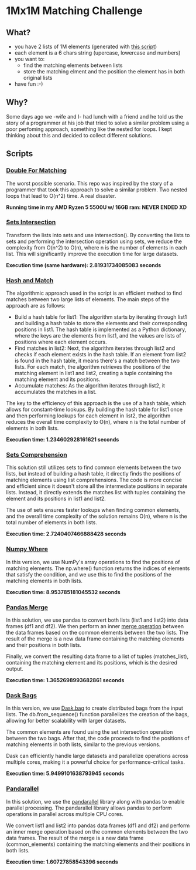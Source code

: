 # 1Mx1M Matching Challenge

## What?

* you have 2 lists of 1M elements (generated with [this script](https://github.com/huolter/1Mx1M-matching/blob/main/generator.py))
* each element is a 6 chars string (upercase, lowercase and numbers)
* you want to: 
    * find the matching elements between lists
    * store the matching elment and the position the element has in both original lists
* have fun :-)

## Why?

Some days ago we -wife and I- had lunch with a friend and he told us the story of a programmer at his job that tried to solve a similar problem using a poor perfoming approach, something like the nested for loops. I kept thinking about this and decided to collect different solutions. 

## Scripts

### [Double For Matching](https://github.com/huolter/1Mx1M-matching/blob/main/double_for_matching.py)
The worst possible scenario. This repo was inspired by the story of a programmer that took this approach to solve a similar problem. 
Two nested loops that lead to O(n^2) time. A real disaster. 

**Running time in my AMD Ryzen 5 5500U w/ 16GB ram: NEVER ENDED XD**

### [Sets Intersection](https://github.com/huolter/1Mx1M-matching/blob/main/sets_intersection.py)
Transform the lists into sets and use intersection(). By converting the lists to sets and performing the intersection operation using sets, we reduce the complexity from O(n^2) to O(n), where n is the number of elements in each list. This will significantly improve the execution time for large datasets.

**Execution time (same hardware): 2.81931734085083 seconds**


### [Hash and Match](https://github.com/huolter/1Mx1M-matching/blob/main/hash_and_match.py)

The algorithmic approach used in the script is an efficient method to find matches between two large lists of elements. The main steps of the approach are as follows:

* Build a hash table for list1: The algorithm starts by iterating through list1 and building a hash table to store the elements and their corresponding positions in list1. The hash table is implemented as a Python dictionary, where the keys are the elements from list1, and the values are lists of positions where each element occurs.
* Find matches in list2: Next, the algorithm iterates through list2 and checks if each element exists in the hash table. If an element from list2 is found in the hash table, it means there's a match between the two lists. For each match, the algorithm retrieves the positions of the matching element in list1 and list2, creating a tuple containing the matching element and its positions.
* Accumulate matches: As the algorithm iterates through list2, it accumulates the matches in a list.

The key to the efficiency of this approach is the use of a hash table, which allows for constant-time lookups. By building the hash table for list1 once and then performing lookups for each element in list2, the algorithm reduces the overall time complexity to O(n), where n is the total number of elements in both lists.

**Execution time: 1.234602928161621 seconds**

### [Sets Comprehension](https://github.com/huolter/1Mx1M-matching/blob/main/sets_comprehension.py)

This solution still utilizes sets to find common elements between the two lists, but instead of building a hash table, it directly finds the positions of matching elements using list comprehensions. The code is more concise and efficient since it doesn't store all the intermediate positions in separate lists. Instead, it directly extends the matches list with tuples containing the element and its positions in list1 and list2.

The use of sets ensures faster lookups when finding common elements, and the overall time complexity of the solution remains O(n), where n is the total number of elements in both lists.

**Execution time: 2.7240407466888428 seconds**

### [Numpy Where](https://github.com/huolter/1Mx1M-matching/blob/main/numpy_where.py)

In this version, we use NumPy's array operations to find the positions of matching elements. The np.where() function returns the indices of elements that satisfy the condition, and we use this to find the positions of the matching elements in both lists.

**Execution time: 8.953785181045532 seconds**

### [Pandas Merge](https://github.com/huolter/1Mx1M-matching/blob/main/pandas_merge.py)

In this solution, we use pandas to convert both lists (list1 and list2) into data frames (df1 and df2). We then perform an inner [merge operation](https://pandas.pydata.org/docs/reference/api/pandas.DataFrame.merge.html) between the data frames based on the common elements between the two lists. The result of the merge is a new data frame containing the matching elements and their positions in both lists.

Finally, we convert the resulting data frame to a list of tuples (matches_list), containing the matching element and its positions, which is the desired output.

**Execution time: 1.3652698993682861 seconds**

### [Dask Bags](https://github.com/huolter/1Mx1M-matching/blob/main/dask_bags.py)

In this version, we use [Dask.bag](https://docs.dask.org/en/stable/bag.html) to create distributed bags from the input lists. The db.from_sequence() function parallelizes the creation of the bags, allowing for better scalability with larger datasets.

The common elements are found using the set intersection operation between the two bags. After that, the code proceeds to find the positions of matching elements in both lists, similar to the previous versions.

Dask can efficiently handle large datasets and parallelize operations across multiple cores, making it a powerful choice for performance-critical tasks.

**Execution time: 5.9499101638793945 seconds**

### [Pandarallel](https://github.com/huolter/1Mx1M-matching/blob/main/pandarallel_pandas.py)

In this solution, we use the [pandarallel](https://pypi.org/project/pandarallel/) library along with pandas to enable parallel processing. The pandarallel library allows pandas to perform operations in parallel across multiple CPU cores.

We convert list1 and list2 into pandas data frames (df1 and df2) and perform an inner merge operation based on the common elements between the two data frames. The result of the merge is a new data frame (common_elements) containing the matching elements and their positions in both lists.

**Execution time: 1.60727858543396 seconds**